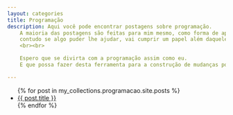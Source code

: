 ```yaml
---
layout: categories
title: Programação
description: Aqui você pode encontrar postagens sobre programação. 
    A maioria das postagens são feitas para mim mesmo, como forma de aprendizado, 
    contudo se algo puder lhe ajudar, vai cumprir um papel além daquele a qual foi planejada.
    <br><br>

    Espero que se divirta com a programação assim como eu.
    E que possa fazer desta ferramenta para a construção de mudanças positivas na nossa realidade.

---
```

<ul>
  {% for post in my_collections.programacao.site.posts %}
    <li>
      <a href="{{ post.url }}">{{ post.title }}</a>
    </li>
  {% endfor %}
</ul>
